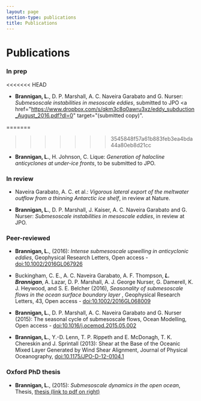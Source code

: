```yaml
---
layout: page
section-type: publications
title: Publications
---
```

# Publications

### In prep

<<<<<<< HEAD
* __Brannigan, L.__, D. P. Marshall, A. C. Naveira Garabato and G. Nurser:
  *Submesoscale instabilities in mesoscale eddies*, submitted to JPO
  <a href="https://www.dropbox.com/s/qkm3c8q0awru3xz/eddy_subduction_August_2016.pdf?dl=0"
  target="(submitted copy)"</a>.

=======
>>>>>>> 3545848f57a61b883feb3ea4bda44a80eb8d21cc
 * __Brannigan, L.__, H. Johnson, C. Lique:
*Generation of halocline anticyclones at under-ice fronts*, to be submitted to JPO.

### In review

* Naveira Garabato, A. C. et al.: *Vigorous lateral export of the meltwater
outflow from a thinning Antarctic ice shelf*, in review at Nature.

* __Brannigan, L.__, D. P. Marshall, J. Kaiser, A. C. Naveira Garabato and G. Nurser:
  *Submesoscale instabilities in mesoscale eddies*, in review at JPO.

### Peer-reviewed

* __Brannigan, L.__, (2016):
*Intense submesoscale upwelling in anticyclonic eddies*,
Geophysical Research Letters, Open access -
<a href="http://onlinelibrary.wiley.com/doi/10.1002/2016GL067926/full"
target="_blank">doi:10.1002/2016GL067926</a>

* Buckingham, C. E., A. C. Naveira Garabato, A. F. Thompson, *__L. Brannigan__*,
A. Lazar, D. P. Marshall, A. J. George Nurser, G. Damerell,
K. J. Heywood, and S. E. Belcher (2016),
*Seasonality of submesoscale flows in the ocean surface boundary layer* ,
Geophysical Research Letters, 43, Open access -
<a href="http://onlinelibrary.wiley.com/doi/10.1002/2016GL068009/full"
target="_blank">doi:10.1002/2016GL068009</a>

* __Brannigan, L.__, D. P. Marshall, A. C. Naveira Garabato and G. Nurser (2015):
The seasonal cycle of submesoscale flows, Ocean Modelling, Open access -
<a href="http://www.sciencedirect.com/science/article/pii/S1463500315000803" target="_blank">doi:10.1016/j.ocemod.2015.05.002</a>

* __Brannigan, L.__, Y.-D. Lenn, T. P. Rippeth and E. McDonagh,
T. K. Chereskin and J. Sprintall (2013):
Shear at the Base of the Oceanic Mixed Layer Generated by Wind Shear Alignment,
Journal of Physical Oceanography,
<a href="http://journals.ametsoc.org/doi/abs/10.1175/JPO-D-12-0104.1" target="_blank">doi:10.1175/JPO-D-12-0104.1</a>

### Oxford PhD thesis
* __Brannigan, L.__, (2015):
*Submesoscale dynamics in the open ocean*,
Thesis,
<a href="https://ora.ox.ac.uk/objects/uuid:75e3dbf3-56d7-4534-8008-a351c9b36efe"
target="_blank">thesis (link to pdf on right)</a>
